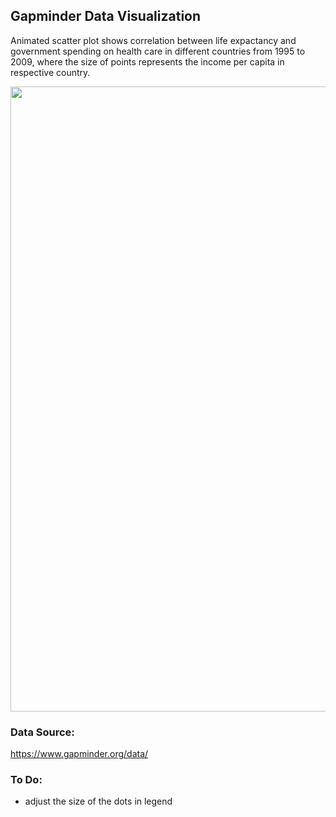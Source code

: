 ## Gapminder Data Visualization

Animated scatter plot shows correlation between life expactancy and government spending on health care in different countries from 1995 to 2009, where the size of points represents the income per capita in respective country.

<p align="center">
<kbd><img src="https://github.com/lenaromanenko/visual_data_analysis/blob/main/scatterplot_images/scatterplot.gif" width="1000"></kbd>
</p>

### Data Source:
https://www.gapminder.org/data/


### To Do:
 * adjust the size of the dots in legend
